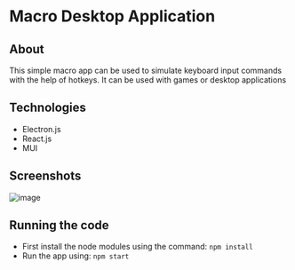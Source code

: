 # Macro Desktop Application

## About
This simple macro app can be used to simulate keyboard input commands with the help of hotkeys. It can be used with games or desktop applications

## Technologies
- Electron.js
- React.js
- MUI

## Screenshots
![image](https://github.com/shaheer1642/macroapp/assets/90972275/40b696c9-2e98-43c3-9704-ea28740f0eb3)

## Running the code
- First install the node modules using the command: `npm install`
- Run the app using: `npm start`
